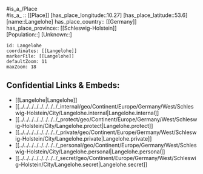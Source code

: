 ﻿---
location: [53.6,10.27] 
mapzoom: [7,12] 
mapmarker: city 
type: City
tags:
- geo/City


SpocWebEntityId: 31816
isDeleted: false
confidential: public

---
#is_a_/Place  
#is_a_ :: [[Place]] 
[has_place_longitude::10.27] 
[has_place_latitude::53.6] 
[name::Langelohe] 
has_place_country:: [[Germany]]  
has_place_province:: [[Schleswig-Holstein]]  
[Population::] 
[Unknown::] 


```leaflet
id: Langelohe
coordinates: [[Langelohe]] 
markerFile: [[Langelohe]] 
defaultZoom: 11 
maxZoom: 18
```


## Confidential Links & Embeds: 
- [[Langelohe|Langelohe]]  
- [[../../../../../../../../_internal/geo/Continent/Europe/Germany/West/Schleswig-Holstein/City/Langelohe.internal|Langelohe.internal]] 
- [[../../../../../../../../_protect/geo/Continent/Europe/Germany/West/Schleswig-Holstein/City/Langelohe.protect|Langelohe.protect]] 
- [[../../../../../../../../_private/geo/Continent/Europe/Germany/West/Schleswig-Holstein/City/Langelohe.private|Langelohe.private]] 
- [[../../../../../../../../_personal/geo/Continent/Europe/Germany/West/Schleswig-Holstein/City/Langelohe.personal|Langelohe.personal]] 
- [[../../../../../../../../_secret/geo/Continent/Europe/Germany/West/Schleswig-Holstein/City/Langelohe.secret|Langelohe.secret]] 
